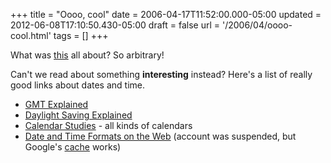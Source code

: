 +++
title = "Oooo, cool"
date = 2006-04-17T11:52:00.000-05:00
updated = 2012-06-08T17:10:50.430-05:00
draft = false
url = '/2006/04/oooo-cool.html'
tags = []
+++

What was [this](http://blogs.msdn.com/klevy/archive/2006/04/05/568738.aspx) all about? So arbitrary!

Can't we read about something **interesting** instead? Here's a list of really good links about dates and time.

* [GMT Explained](http://www.apparent-wind.com/gmt-explained.html)
* [Daylight Saving Explained](http://webexhibits.org/daylightsaving/)
* [Calendar Studies](http://serendipity.nofadz.com/hermetic/cal_stud.htm) - all kinds of calendars
* [Date and Time Formats on the Web](http://www.hackcraft.net/web/datetime/) (account was suspended, but Google's [cache](http://72.14.203.104/search?q=cache:hvpNk3_rflYJ:www.hackcraft.net/web/datetime/+%22Date+%26+Time+Formats+on+the+Web%22&hl=en&gl=us&ct=clnk&cd=1) works)
